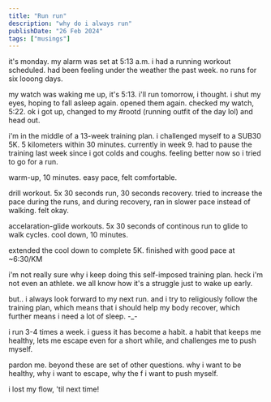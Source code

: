 ```yaml
---
title: "Run run"
description: "why do i always run"
publishDate: "26 Feb 2024"
tags: ["musings"]
---
```


it's monday.
my alarm was set at 5:13 a.m.
i had a running workout scheduled.
had been feeling under the weather the past week.
no runs for six looong days.

my watch was waking me up, it's 5:13.
i'll run tomorrow, i thought.
i shut my eyes, hoping to fall asleep again.
opened them again.
checked my watch, 5:22. ok
i got up, changed to my #rootd (running outfit of the day lol) and head out.

i'm in the middle of a 13-week training plan.
i challenged myself to a SUB30 5K.
5 kilometers within 30 minutes.
currently in week 9.
had to pause the training last week since i got colds and coughs.
feeling better now so i tried to go for a run.

warm-up, 10 minutes.
easy pace, felt comfortable.

drill workout.
5x 30 seconds run, 30 seconds recovery.
tried to increase the pace during the runs, and during recovery, ran in slower pace instead of walking.
felt okay.

accelaration-glide workouts.
5x 30 seconds of continous run to glide to walk cycles.
cool down, 10 minutes.

extended the cool down to complete 5K.
finished with good pace at ~6:30/KM

i'm not really sure why i keep doing this self-imposed training plan.
heck i'm not even an athlete.
we all know how it's a struggle just to wake up early.

but.. i always look forward to my next run.
and i try to religiously follow the training plan,
which means that i should help my body recover,
which further means i need a lot of sleep. -\_-

i run 3-4 times a week.
i guess it has become a habit.
a habit that keeps me healthy,
lets me escape even for a short while,
and challenges me to push myself.

pardon me.
beyond these are set of other questions.
why i want to be healthy,
why i want to escape,
why the f i want to push myself.

i lost my flow, 'til next time!
